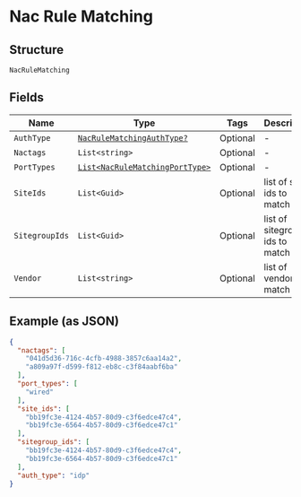 
# Nac Rule Matching

## Structure

`NacRuleMatching`

## Fields

| Name | Type | Tags | Description |
|  --- | --- | --- | --- |
| `AuthType` | [`NacRuleMatchingAuthType?`](../../doc/models/nac-rule-matching-auth-type.md) | Optional | - |
| `Nactags` | `List<string>` | Optional | - |
| `PortTypes` | [`List<NacRuleMatchingPortType>`](../../doc/models/nac-rule-matching-port-type.md) | Optional | - |
| `SiteIds` | `List<Guid>` | Optional | list of site ids to match |
| `SitegroupIds` | `List<Guid>` | Optional | list of sitegroup ids to match |
| `Vendor` | `List<string>` | Optional | list of vendors to match |

## Example (as JSON)

```json
{
  "nactags": [
    "041d5d36-716c-4cfb-4988-3857c6aa14a2",
    "a809a97f-d599-f812-eb8c-c3f84aabf6ba"
  ],
  "port_types": [
    "wired"
  ],
  "site_ids": [
    "bb19fc3e-4124-4b57-80d9-c3f6edce47c4",
    "bb19fc3e-6564-4b57-80d9-c3f6edce47c1"
  ],
  "sitegroup_ids": [
    "bb19fc3e-4124-4b57-80d9-c3f6edce47c4",
    "bb19fc3e-6564-4b57-80d9-c3f6edce47c1"
  ],
  "auth_type": "idp"
}
```


